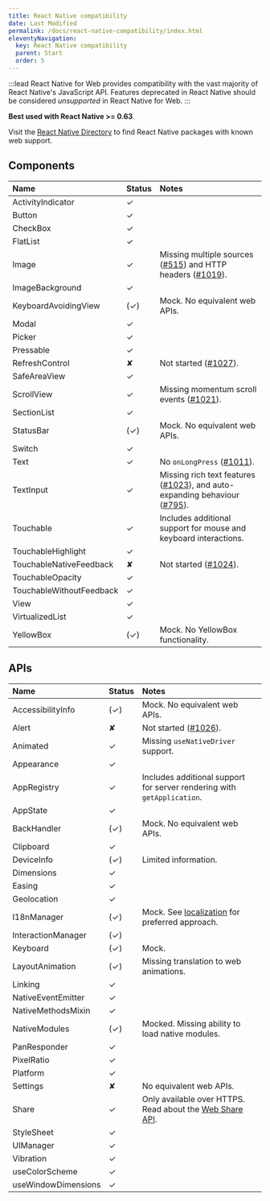 ```yaml
---
title: React Native compatibility
date: Last Modified
permalink: /docs/react-native-compatibility/index.html
eleventyNavigation:
  key: React Native compatibility
  parent: Start
  order: 5
---
```


:::lead
React Native for Web provides compatibility with the vast majority of React Native's JavaScript API. Features deprecated in React Native should be considered *unsupported* in React Native for Web.
:::

**Best used with React Native >= 0.63**.

Visit the [React Native Directory](https://reactnative.directory/?web=true) to find React Native packages with known web support.

## Components

| Name                     | Status | Notes |
| :----------------------- | :----- | :---- |
| ActivityIndicator        | ✓      |  |
| Button                   | ✓      |  |
| CheckBox                 | ✓      |  |
| FlatList                 | ✓      |  |
| Image                    | ✓      | Missing multiple sources ([#515](https://github.com/necolas/react-native-web/issues/515)) and HTTP headers ([#1019](https://github.com/necolas/react-native-web/issues/1019)). |
| ImageBackground          | ✓      |  |
| KeyboardAvoidingView     | (✓)    | Mock. No equivalent web APIs. |
| Modal                    | ✓      |  |
| Picker                   | ✓      |  |
| Pressable                | ✓      |  |
| RefreshControl           | ✘      | Not started ([#1027](https://github.com/necolas/react-native-web/issues/1027)). |
| SafeAreaView             | ✓      |  |
| ScrollView               | ✓      | Missing momentum scroll events ([#1021](https://github.com/necolas/react-native-web/issues/1021)). |
| SectionList              | ✓      |  |
| StatusBar                | (✓)    | Mock. No equivalent web APIs. |
| Switch                   | ✓      |  |
| Text                     | ✓      | No `onLongPress` ([#1011](https://github.com/necolas/react-native-web/issues/1011)). |
| TextInput                | ✓      | Missing rich text features ([#1023](https://github.com/necolas/react-native-web/issues/1023)), and auto-expanding behaviour ([#795](https://github.com/necolas/react-native-web/issues/795)). |
| Touchable                | ✓      | Includes additional support for mouse and keyboard interactions. |
| TouchableHighlight       | ✓      |  |
| TouchableNativeFeedback  | ✘      | Not started ([#1024](https://github.com/necolas/react-native-web/issues/1024)). |
| TouchableOpacity         | ✓      |  |
| TouchableWithoutFeedback | ✓      |  |
| View                     | ✓      |  |
| VirtualizedList          | ✓      |  |
| YellowBox                | (✓)    | Mock. No YellowBox functionality. |

## APIs

| Name                     | Status | Notes |
| :----------------------- | :----- | :---- |
| AccessibilityInfo        | (✓)    | Mock. No equivalent web APIs. |
| Alert                    | ✘      | Not started ([#1026](https://github.com/necolas/react-native-web/issues/1026)). |
| Animated                 | ✓      | Missing `useNativeDriver` support. |
| Appearance               | ✓      |  |
| AppRegistry              | ✓      | Includes additional support for server rendering with `getApplication`. |
| AppState                 | ✓      |  |
| BackHandler              | (✓)    | Mock. No equivalent web APIs. |
| Clipboard                | ✓      |  |
| DeviceInfo               | (✓)    | Limited information. |
| Dimensions               | ✓      |  |
| Easing                   | ✓      |  |
| Geolocation              | ✓      |  |
| I18nManager              | (✓)    | Mock. See [localization](https://necolas.github.io/react-native-web/docs/localization/) for preferred approach. |
| InteractionManager       | (✓)    |  |
| Keyboard                 | (✓)    | Mock. |
| LayoutAnimation          | (✓)    | Missing translation to web animations. |
| Linking                  | ✓      |  |
| NativeEventEmitter       | ✓      |  |
| NativeMethodsMixin       | ✓      |  |
| NativeModules            | (✓)    | Mocked. Missing ability to load native modules. |
| PanResponder             | ✓      |  |
| PixelRatio               | ✓      |  |
| Platform                 | ✓      |  |
| Settings                 | ✘      | No equivalent web APIs. |
| Share                    | ✓      | Only available over HTTPS. Read about the [Web Share API](https://wicg.github.io/web-share/). |
| StyleSheet               | ✓      |  |
| UIManager                | ✓      |  |
| Vibration                | ✓      |  |
| useColorScheme           | ✓      |  |
| useWindowDimensions      | ✓      |  |
